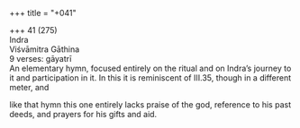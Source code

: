 +++
title = "+041"

+++
41 (275)  
Indra  
Viśvāmitra Gāthina  
9 verses: gāyatrī  
An elementary hymn, focused entirely on the ritual and on Indra’s journey to it and  participation in it. In this it is reminiscent of III.35, though in a different meter, and  

like that hymn this one entirely lacks praise of the god, reference to his past deeds,  and prayers for his gifts and aid.  